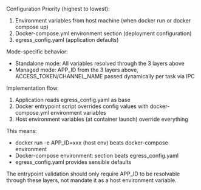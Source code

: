  Configuration Priority (highest to lowest):

  1. Environment variables from host machine (when docker run or docker compose up)
  2. Docker-compose.yml environment section (deployment configuration)
  3. egress_config.yaml (application defaults)

  Mode-specific behavior:

  - Standalone mode: All variables resolved through the 3 layers above
  - Managed mode: APP_ID from the 3 layers above, ACCESS_TOKEN/CHANNEL_NAME passed dynamically per task via IPC

  Implementation flow:

  1. Application reads egress_config.yaml as base
  2. Docker entrypoint script overrides config values with docker-compose.yml environment variables
  3. Host environment variables (at container launch) override everything

  This means:
  - docker run -e APP_ID=xxx (host env) beats docker-compose environment
  - Docker-compose environment: section beats egress_config.yaml
  - egress_config.yaml provides sensible defaults

  The entrypoint validation should only require APP_ID to be resolvable through these layers, not mandate it as a host environment variable.
  